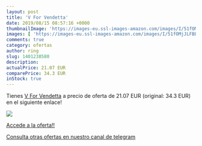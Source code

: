 ```yaml
---
layout: post
title: 'V For Vendetta'
date: 2019/08/15 08:57:16 +0000
thumbnailImage: 'https://images-eu.ssl-images-amazon.com/images/I/51fOMjJLFBL._SL200_.jpg'
images: [ 'https://images-eu.ssl-images-amazon.com/images/I/51fOMjJLFBL._SL200_.jpg' ]
comments: true
category: ofertas
author: ring
slug: 1401238580
description:
actualPrice: 21.07 EUR
comparePrice: 34.3 EUR
inStock: true
---
```


Tienes [V For Vendetta](https://www.amazon.com/dp/1401238580/?tag=redken08-20) a precio de oferta de 21.07 EUR (original: 34.3 EUR) en el siguiente enlace!

[![](https://images-eu.ssl-images-amazon.com/images/I/51fOMjJLFBL._SL200_.jpg)](https://www.amazon.com/dp/1401238580/?tag=redken08-20)

[Accede a la oferta!!](https://www.amazon.com/dp/1401238580/?tag=redken08-20)

[Consulta otras ofertas en nuestro canal de telegram](https://t.me/s/ofertas25)
